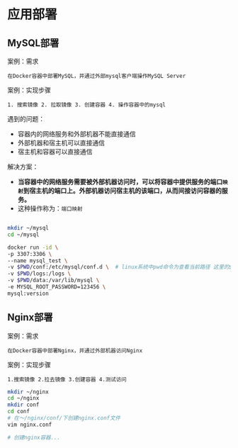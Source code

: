 # 应用部署


## MySQL部署

案例：需求

`在Docker容器中部署MySQL，并通过外部mysql客户端操作MySQL Server`

案例：实现步骤

`1. 搜索镜像 2. 拉取镜像 3. 创建容器 4. 操作容器中的mysql`

遇到的问题：

- 容器内的网络服务和外部机器不能直接通信
- 外部机器和宿主机可以直接通信
- 宿主机和容器可以直接通信

解决方案：

- **当容器中的网络服务需要被外部机器访问时，可以将容器中提供服务的端口`映射`到宿主机的端口上。外部机器访问宿主机的该端口，从而间接访问容器的服务。**
- 这种操作称为：`端口映射`

<img :src="$withBase('/deploy.png')">

```bash
mkdir ~/mysql
cd ~/mysql

docker run -id \
-p 3307:3306 \
--name mysql_test \
-v $PWD/conf:/etc/mysql/conf.d \  # linux系统中pwd命令为查看当前路径 这里的$PWD类似
-v $PWD/logs:/logs \
-v $PWD/data:/var/lib/mysql \
-e MYSQL_ROOT_PASSWORD=123456 \
mysql:version
```


## Nginx部署

案例：需求

`在Docker容器中部署Nginx，并通过外部机器访问Nginx`

案例：实现步骤

`1.搜索镜像 2.拉去镜像 3.创建容器 4.测试访问`

```bash
mkdir ~/nginx
cd ~/nginx
mkdir conf
cd conf
# 在～/nginx/conf/下创建nginx.conf文件
vim nginx.conf

# 创建nginx容器...
```
